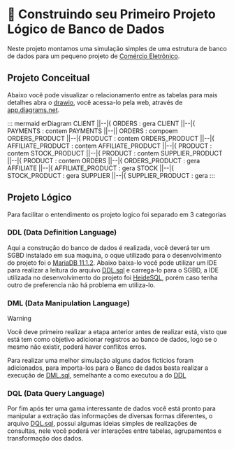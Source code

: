 # 🚀 Construindo seu Primeiro Projeto Lógico de Banco de Dados

Neste projeto montamos uma simulação simples de uma estrutura de banco de dados para um pequeno projeto de [Comércio Eletrônico](https://pt.wikipedia.org/wiki/Comércio_eletrônico).

## Projeto Conceitual
Abaixo você pode visualizar o relacionamento entre as tabelas para mais detalhes abra o [drawio](ER.drawio), você acessa-lo pela web, através de [app.diagrams.net](https://app.diagrams.net).

::: mermaid
erDiagram
    CLIENT ||--|{ ORDERS : gera
    CLIENT ||--|{ PAYMENTS : contem
    PAYMENTS ||--|| ORDERS : compoem
    ORDERS_PRODUCT ||--|{ PRODUCT : contem
    ORDERS_PRODUCT ||--|{ AFFILIATE_PRODUCT : contem
    AFFILIATE_PRODUCT ||--|{ PRODUCT : contem
    STOCK_PRODUCT ||--|{ PRODUCT : contem
    SUPPLIER_PRODUCT ||--|{ PRODUCT : contem
    ORDERS ||--|{ ORDERS_PRODUCT : gera 
    AFFILIATE ||--|{ AFFILIATE_PRODUCT : gera 
    STOCK ||--|{ STOCK_PRODUCT : gera 
    SUPPLIER ||--|{ SUPPLIER_PRODUCT : gera 
:::

## Projeto Lógico
Para facilitar o entendimento os projeto logico foi separado em 3 categorias

### DDL (Data Definition Language)

Aqui a construção do banco de dados é realizada, você deverá ter um SGBD instalado em sua maquina, o oque utilizado para o desenvolvimento do projeto foi o [MariaDB 11.1.2](https://mariadb.com/kb/en/mariadb-11-1-2-release-notes/). Abaixo baixa-lo você pode utilizar um IDE para realizar a leitura do arquivo [DDL.sql](DDL.sql) e carrega-lo para o SGBD, a IDE utilizada no desenvolvimento do projeto foi [HeideSQL](https://www.heidisql.com), porém caso tenha outro de preferencia não há problema em utiliza-lo.

### DML (Data Manipulation Language)

> [!WARNING]
>
> Você deve primeiro realizar a etapa anterior antes de realizar está, visto que está tem como objetivo adicionar registros ao banco de dados, logo se o mesmo não existir, poderá haver conflitos erros.

Para realizar uma melhor simulação alguns dados ficticios foram adicionados, para importa-los para o Banco de dados basta realizar a execução de [DML.sql](DML.sql), semelhante a como executou a do [DDL](#ddl-data-definition-languageDDL)

### DQL (Data Query Language)

Por fim após ter uma gama interessante de dados você está pronto para manipular a extração das informações de diversas formas diferentes, o arquivo [DQL.sql](DQL.sql), possui algumas ideias simples de realizações de consultas, nele você poderá ver interações entre tabelas, agrupamentos e transformação dos dados.


